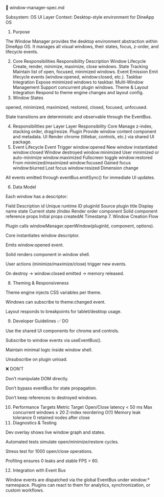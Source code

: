 📘 window-manager-spec.md

Subsystem: OS UI Layer
Context: Desktop-style environment for DineApp OS

1. Purpose

The Window Manager provides the desktop environment abstraction within DineApp OS.
It manages all visual windows, their states, focus, z-order, and lifecycle events.

2. Core Responsibilities
   Responsibility	Description
   Window Lifecycle	Create, render, minimize, maximize, close windows.
   State Tracking	Maintain list of open, focused, minimized windows.
   Event Emission	Emit lifecycle events (window:opened, window:closed, etc.).
   Taskbar Integration	Expose minimized windows to taskbar.
   Multi-Window Management	Support concurrent plugin windows.
   Theme & Layout Integration	Respond to theme engine changes and layout config.
3. Window States

opened, minimized, maximized, restored, closed, focused, unfocused.

State transitions are deterministic and observable through the EventBus.

4. Responsibilities per Layer
   Layer	Responsibility
   Core	Manage z-index, stacking order, drag/resize.
   Plugin	Provide window content component and metadata.
   UI	Render chrome (titlebar, controls, etc.) via shared UI package.
5. Event Lifecycle
   Event	Trigger
   window:opened	New window instantiated
   window:closed	Window destroyed
   window:minimized	User minimized or auto-minimize
   window:maximized	Fullscreen toggle
   window:restored	From minimized/maximized
   window:focused	Gained focus
   window:blurred	Lost focus
   window:resized	Dimension change

All events emitted through eventBus.emitSync() for immediate UI updates.

6. Data Model

Each window has a descriptor:

Field	Description
id	Unique runtime ID
pluginId	Source plugin
title	Display name
state	Current state
zIndex	Render order
component	Solid component reference
props	Initial props
createdAt	Timestamp
7. Window Creation Flow

Plugin calls windowManager.openWindow(pluginId, component, options).

Core instantiates window descriptor.

Emits window:opened event.

Solid renders component in window shell.

User actions (minimize/maximize/close) trigger new events.

On destroy → window:closed emitted → memory released.

8. Theming & Responsiveness

Theme engine injects CSS variables per theme.

Windows can subscribe to theme:changed event.

Layout responds to breakpoints for tablet/desktop usage.

9. Developer Guidelines
   ✅ DO

Use the shared UI components for chrome and controls.

Subscribe to window events via useEventBus().

Maintain minimal logic inside window shell.

Unsubscribe on plugin unload.

❌ DON’T

Don’t manipulate DOM directly.

Don’t bypass eventBus for state propagation.

Don’t keep references to destroyed windows.

10. Performance Targets
    Metric	Target
    Open/Close latency	< 50 ms
    Max concurrent windows	≥ 20
    Z-index reordering	O(1)
    Memory leak tolerance	0 retained nodes after close
11. Diagnostics & Testing

Dev overlay shows live window graph and states.

Automated tests simulate open/minimize/restore cycles.

Stress test for 1000 open/close operations.

Profiling ensures 0 leaks and stable FPS > 60.

12. Integration with Event Bus

Window events are dispatched via the global EventBus under window:* namespace.
Plugins can react to them for analytics, synchronization, or custom workflows.